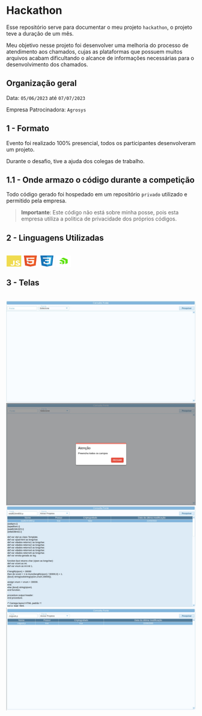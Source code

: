 # Hackathon

Esse repositório serve para documentar o meu projeto `hackathon`, o projeto teve a duração de um mês.

Meu objetivo nesse projeto foi desenvolver uma melhoria do processo de atendimento aos chamados, cujas as plataformas que possuem muitos arquivos acabam dificultando o alcance de informações necessárias para o desenvolvimento dos chamados. 

## Organização geral

Data: `05/06/2023` até `07/07/2023`

Empresa Patrocinadora: `Agrosys`

## 1 - Formato

Evento foi realizado 100% presencial, todos os participantes desenvolveram um projeto.

Durante o desafio, tive a ajuda dos colegas de trabalho.

## 1.1 - Onde armazo o código durante a competição

Todo código gerado foi hospedado em um repositório `privado` utilizado e permitido pela empresa.

> __Importante__: Este código não está sobre minha posse, pois esta empresa utiliza a politica de privacidade dos próprios códigos.

## 2 - Linguagens Utilizadas

<div style="display: inline_block"><br>
  <img align="center" alt="Dani-Js" height="30" width="40" src="https://raw.githubusercontent.com/devicons/devicon/master/icons/javascript/javascript-plain.svg">
  <img align="center" alt="Dani-HTML" height="30" width="40" src="https://raw.githubusercontent.com/devicons/devicon/master/icons/html5/html5-original.svg">
  <img align="center" alt="Dani-CSS" height="30" width="40" src="https://raw.githubusercontent.com/devicons/devicon/master/icons/css3/css3-original.svg">
  <img align="center" alt="Dani-Progress4gl" height="30" width="40" src="/assets/logoprogress.png">
</div>

## 3 - Telas

<div style="display: inline_block"><br>
  <img align="center" alt="Tela Inicial" src="/assets/tela1.jpg">
  <img align="center" alt="Tela 2"  src="/assets/tela2.jpg">
   <img align="center" alt="Tela 3"  src="/assets/tela3.jpg">
   <img align="center" alt="Tela 4"  src="/assets/tela4.jpg">
</div>
